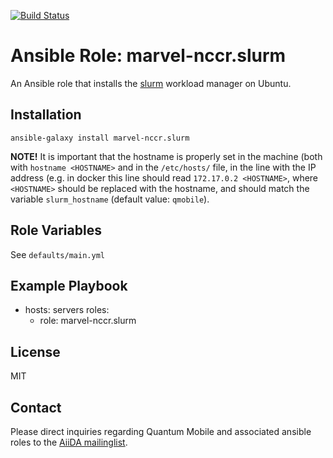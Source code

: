 [![Build Status](https://travis-ci.org/marvel-nccr/ansible-role-slurm.svg?branch=master)](https://travis-ci.org/marvel-nccr/ansible-role-slurm)

# Ansible Role: marvel-nccr.slurm

An Ansible role that installs the [slurm](https://slurm.schedmd.com/) workload manager on Ubuntu.

## Installation

`ansible-galaxy install marvel-nccr.slurm`

**NOTE!** It is important that the hostname is properly set in the machine
(both with `hostname <HOSTNAME>` and in the `/etc/hosts/` file, in the line with the IP address (e.g. in docker this line should read `172.17.0.2 <HOSTNAME>`, where `<HOSTNAME>` should be replaced with the hostname, and should match the variable `slurm_hostname` (default value: `qmobile`).

## Role Variables

See `defaults/main.yml`

## Example Playbook

  - hosts: servers
    roles:
    - role: marvel-nccr.slurm

## License

MIT

## Contact

Please direct inquiries regarding Quantum Mobile and associated ansible roles to the [AiiDA mailinglist](http://www.aiida.net/mailing-list/).
